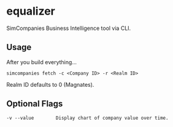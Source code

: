 # equalizer
SimCompanies Business Intelligence tool via CLI.

## Usage
After you build everything...

`simcompanies fetch -c <Company ID> -r <Realm ID>`

Realm ID defaults to 0 (Magnates).

## Optional Flags
```
-v --value        Display chart of company value over time.
```
